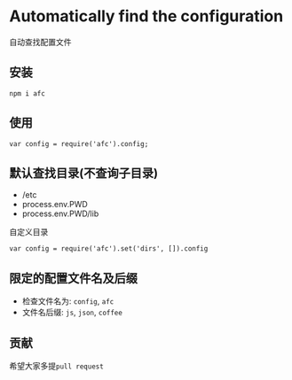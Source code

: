 
Automatically find the configuration
====================================

自动查找配置文件

## 安装

```
npm i afc
```

## 使用

```
var config = require('afc').config;
```

## 默认查找目录(不查询子目录)

- /etc
- process.env.PWD
- process.env.PWD/lib

自定义目录

```
var config = require('afc').set('dirs', []).config
```

## 限定的配置文件名及后缀

- 检查文件名为: `config`, `afc`
- 文件名后缀: `js`, `json`, `coffee`


## 贡献

希望大家多提`pull request`